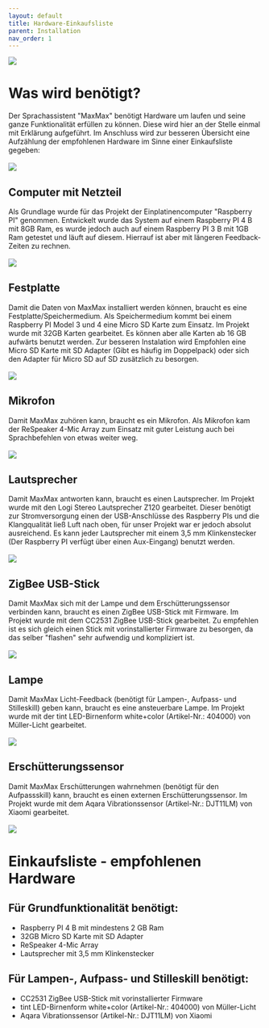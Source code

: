 ```yaml
---
layout: default
title: Hardware-Einkaufsliste
parent: Installation
nav_order: 1
---
```


![](/assets/images/hardwareonimage.png)
<br />

# Was wird benötigt?
Der Sprachassistent "MaxMax" benötigt Hardware um laufen und seine ganze Funktionalität erfüllen zu können. Diese wird hier an der Stelle einmal mit Erklärung aufgeführt. Im Anschluss wird zur besseren Übersicht eine Aufzählung der empfohlenen Hardware im Sinne einer Einkaufsliste gegeben:
<br />
<br />
![](/assets/images/piimage.png)
<br />

## Computer mit Netzteil
Als Grundlage wurde für das Projekt der Einplatinencomputer "Raspberry PI" genommen.
Entwickelt wurde das System auf einem Raspberry PI 4 B mit 8GB Ram, es wurde jedoch auch auf einem Raspberry PI 3 B mit 1GB Ram getestet und läuft auf diesem. Hierrauf ist aber mit längeren Feedback-Zeiten zu rechnen.
<br />
<br />
![](/assets/images/sdimage.png)
<br />

## Festplatte
Damit die Daten von MaxMax installiert werden können, braucht es eine Festplatte/Speichermedium.
Als Speichermedium kommt bei einem Raspberry PI Model 3 und 4 eine Micro SD Karte zum Einsatz. Im Projekt wurde mit 32GB Karten gearbeitet. Es können aber alle Karten ab 16 GB aufwärts benutzt werden. Zur besseren Instalation wird Empfohlen eine Micro SD Karte mit SD Adapter (Gibt es häufig im Doppelpack) oder sich den Adapter für Micro SD auf SD zusätzlich zu besorgen.
<br />
<br />
![](/assets/images/micimage.png)
<br />

## Mikrofon
Damit MaxMax zuhören kann, braucht es ein Mikrofon.
Als Mikrofon kam der ReSpeaker 4-Mic Array zum Einsatz mit guter Leistung auch bei Sprachbefehlen von etwas weiter weg.
<br />
<br />
![](/assets/images/auximage.png)
<br />

## Lautsprecher 
Damit MaxMax antworten kann, braucht es einen Lautsprecher. 
Im Projekt wurde mit den Logi Stereo Lautsprecher Z120 gearbeitet. Dieser benötigt zur Stromversorgung einen der USB-Anschlüsse des Raspberry PIs und die Klangqualität ließ Luft nach oben, für unser Projekt war er jedoch absolut ausreichend.
Es kann jeder Lautsprecher mit einem 3,5 mm Klinkenstecker (Der Raspberry PI verfügt über einen Aux-Eingang) benutzt werden. 
<br />
<br />
![](/assets/images/zigbeeimage.png)
<br />

## ZigBee USB-Stick
Damit MaxMax sich mit der Lampe und dem Erschütterungssensor verbinden kann, braucht es einen ZigBee USB-Stick mit Firmware.
Im Projekt wurde mit dem CC2531 ZigBee USB-Stick gearbeitet. Zu empfehlen ist es sich gleich einen Stick mit vorinstallierter Firmware zu besorgen, da das selber "flashen" sehr aufwendig und kompliziert ist.
<br />
<br />
![](/assets/images/lampimage.png)
<br />

## Lampe 
Damit MaxMax Licht-Feedback (benötigt für Lampen-, Aufpass- und Stilleskill) geben kann, braucht es eine ansteuerbare Lampe.
Im Projekt wurde mit der tint LED-Birnenform white+color (Artikel-Nr.: 404000) von Müller-Licht gearbeitet. 
<br />
<br />
![](/assets/images/sensorimage.png)
<br />

## Erschütterungssensor
Damit MaxMax Erschütterungen wahrnehmen (benötigt für den Aufpassskill) kann, braucht es einen externen Erschütterungssensor.
Im Projekt wurde mit dem Aqara Vibrationssensor (Artikel-Nr.: DJT11LM) von Xiaomi gearbeitet. 
<br />
<br />
![](/assets/images/hardwareimage.png)
<br />

# Einkaufsliste - empfohlenen Hardware

## Für Grundfunktionalität benötigt:
- Raspberry PI 4 B mit mindestens 2 GB Ram
- 32GB Micro SD Karte mit SD Adapter
- ReSpeaker 4-Mic Array
- Lautsprecher mit 3,5 mm Klinkenstecker

## Für Lampen-, Aufpass- und Stilleskill benötigt:
- CC2531 ZigBee USB-Stick mit vorinstallierter Firmware
- tint LED-Birnenform white+color (Artikel-Nr.: 404000) von Müller-Licht
- Aqara Vibrationssensor (Artikel-Nr.: DJT11LM) von Xiaomi